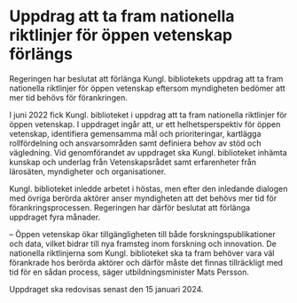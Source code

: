 # Uppdrag att ta fram nationella riktlinjer för öppen vetenskap förlängs

Regeringen har beslutat att förlänga Kungl. bibliotekets uppdrag att ta fram nationella riktlinjer för öppen vetenskap eftersom myndigheten bedömer att mer tid behövs för förankringen.

I juni 2022 fick Kungl. biblioteket i uppdrag att ta fram nationella riktlinjer för öppen vetenskap. I uppdraget ingår att, ur ett helhetsperspektiv för öppen vetenskap, identifiera gemensamma mål och prioriteringar, kartlägga rollfördelning och ansvarsområden samt definiera behov av stöd och vägledning. Vid genomförandet av uppdraget ska Kungl. biblioteket inhämta kunskap och underlag från Vetenskapsrådet samt erfarenheter från lärosäten, myndigheter och organisationer.

Kungl. biblioteket inledde arbetet i höstas, men efter den inledande dialogen med övriga berörda aktörer anser myndigheten att det behövs mer tid för förankringsprocessen. Regeringen har därför beslutat att förlänga uppdraget fyra månader.

– Öppen vetenskap ökar tillgängligheten till både forskningspublikationer och data, vilket bidrar till nya framsteg inom forskning och innovation. De nationella riktlinjerna som Kungl. biblioteket ska ta fram behöver vara väl förankrade hos berörda aktörer och därför måste det finnas tillräckligt med tid för en sådan process, säger utbildningsminister Mats Persson.

Uppdraget ska redovisas senast den 15 januari 2024.
